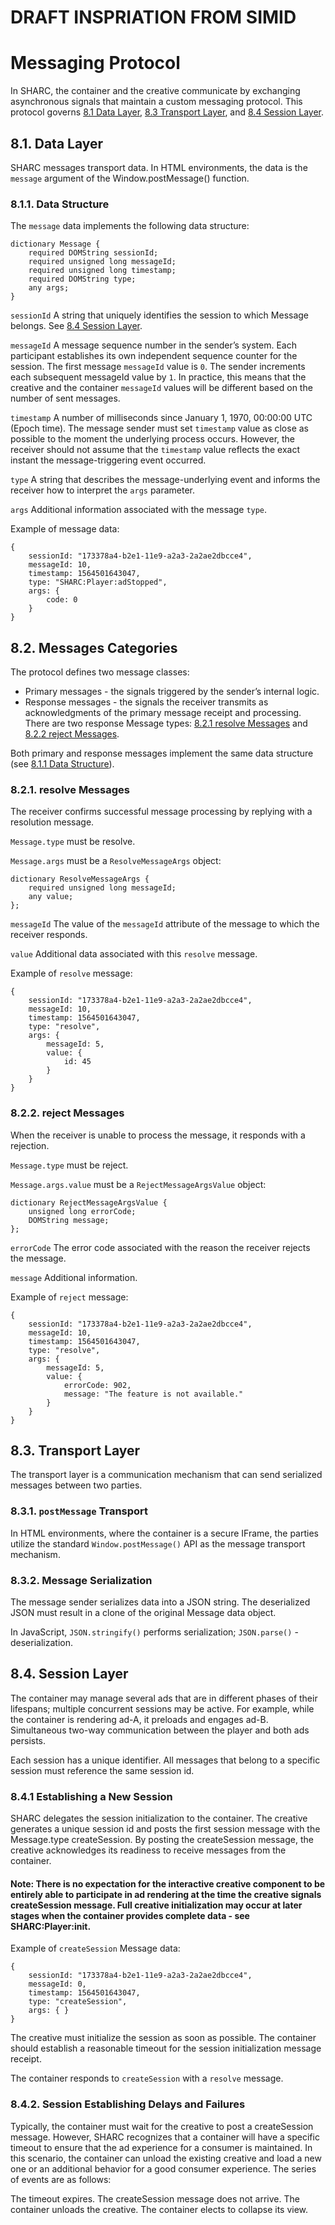 # DRAFT INSPRIATION FROM SIMID

# Messaging Protocol
In SHARC, the container and the creative communicate by exchanging asynchronous signals that maintain a custom messaging protocol. This protocol governs [8.1 Data Layer](#81-data-layer), [8.3 Transport Layer](#83-transport-layer), and [8.4 Session Layer](#84-session-layer).

## 8.1. Data Layer
SHARC messages transport data. In HTML environments, the data is the `message` argument of the Window.postMessage() function.

### 8.1.1. Data Structure
The `message` data implements the following data structure:
```
dictionary Message {
	required DOMString sessionId;
	required unsigned long messageId;
	required unsigned long timestamp;
	required DOMString type;
	any args;
}
```
`sessionId`
A string that uniquely identifies the session to which Message belongs. See [8.4 Session Layer](#84-session-layer).

`messageId`
A message sequence number in the sender’s system. Each participant establishes its own independent sequence counter for the session. The first message `messageId` value is `0`. The sender increments each subsequent messageId value by `1`. In practice, this means that the creative and the container `messageId` values will be different based on the number of sent messages.

`timestamp`
A number of milliseconds since January 1, 1970, 00:00:00 UTC (Epoch time). The message sender must set `timestamp` value as close as possible to the moment the underlying process occurs. However, the receiver should not assume that the `timestamp` value reflects the exact instant the message-triggering event occurred.

`type`
A string that describes the message-underlying event and informs the receiver how to interpret the `args` parameter.

`args`
Additional information associated with the message `type`.

Example of message data:
```
{
    sessionId: "173378a4-b2e1-11e9-a2a3-2a2ae2dbcce4",
    messageId: 10,
    timestamp: 1564501643047,
    type: "SHARC:Player:adStopped",
    args: {
        code: 0
    }
}
```

## 8.2. Messages Categories
The protocol defines two message classes:

- Primary messages - the signals triggered by the sender’s internal logic.
- Response messages - the signals the receiver transmits as acknowledgments of the primary message receipt and processing. There are two response Message types: [8.2.1 resolve Messages](821-resolve-messages) and [8.2.2 reject Messages](#822-reject-messages).

Both primary and response messages implement the same data structure (see [8.1.1 Data Structure](#811-data-structure)).

### 8.2.1. resolve Messages
The receiver confirms successful message processing by replying with a resolution message.

`Message.type` must be resolve.

`Message.args` must be a `ResolveMessageArgs` object:
```
dictionary ResolveMessageArgs {
    required unsigned long messageId;
    any value;
};
```

`messageId`
The value of the `messageId` attribute of the message to which the receiver responds.

`value`
Additional data associated with this `resolve` message.

Example of `resolve` message:
```
{
    sessionId: "173378a4-b2e1-11e9-a2a3-2a2ae2dbcce4",
    messageId: 10,
    timestamp: 1564501643047,
    type: "resolve",
    args: {
        messageId: 5,
        value: {
            id: 45
        }
    }
}
```

### 8.2.2. reject Messages
When the receiver is unable to process the message, it responds with a rejection.

`Message.type` must be reject.

`Message.args.value` must be a `RejectMessageArgsValue` object:

```
dictionary RejectMessageArgsValue {
    unsigned long errorCode;
    DOMString message;
};
```

`errorCode`
The error code associated with the reason the receiver rejects the message.

`message`
Additional information.

Example of `reject` message:
```
{
    sessionId: "173378a4-b2e1-11e9-a2a3-2a2ae2dbcce4",
    messageId: 10,
    timestamp: 1564501643047,
    type: "resolve",
    args: {
        messageId: 5,
        value: {
            errorCode: 902,
            message: "The feature is not available."
        }
    }
}
```
## 8.3. Transport Layer
The transport layer is a communication mechanism that can send serialized messages between two parties.

### 8.3.1. `postMessage` Transport
In HTML environments, where the container is a secure IFrame, the parties utilize the standard `Window.postMessage()` API as the message transport mechanism.

### 8.3.2. Message Serialization
The message sender serializes data into a JSON string. The deserialized JSON must result in a clone of the original Message data object.

In JavaScript, `JSON.stringify()` performs serialization; `JSON.parse()` - deserialization.

## 8.4. Session Layer
The container may manage several ads that are in different phases of their lifespans; multiple concurrent sessions may be active. For example, while the container is rendering ad-A, it preloads and engages ad-B. Simultaneous two-way communication between the player and both ads persists.

Each session has a unique identifier. All messages that belong to a specific session must reference the same session id.

### 8.4.1 Establishing a New Session
SHARC delegates the session initialization to the container. The creative generates a unique session id and posts the first session message with the Message.type createSession. By posting the createSession message, the creative acknowledges its readiness to receive messages from the container.

#### Note: There is no expectation for the interactive creative component to be entirely able to participate in ad rendering at the time the creative signals createSession message. Full creative initialization may occur at later stages when the container provides complete data - see <link somewhere else> SHARC:Player:init.

Example of `createSession` Message data:
```
{
    sessionId: "173378a4-b2e1-11e9-a2a3-2a2ae2dbcce4",
    messageId: 0,
    timestamp: 1564501643047,
    type: "createSession",
    args: { }
}
```
The creative must initialize the session as soon as possible. The container should establish a reasonable timeout for the session initialization message receipt.

The container responds to `createSession` with a `resolve` message.

<TODO Insert Diagram>

### 8.4.2. Session Establishing Delays and Failures

Typically, the container must wait for the creative to post a createSession message. However, SHARC recognizes that a container will have a specific timeout to ensure that the ad experience for a consumer is maintained. In this scenario, the container can unload the existing creative and load a new one or an additional behavior for a good consumer experience. The series of events are as follows:
	
The timeout expires.
The createSession message does not arrive.
The container unloads the creative.
The container elects to collapse its view.
